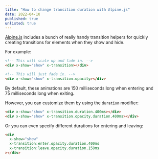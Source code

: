 ```yaml
---
title: "How to change transition duration with Alpine.js"
date: 2022-04-10
published: true
unlisted: true
---
```


[Alpine.js](https://alpinejs.dev/) includes a bunch of really handy transition helpers for quickly creating transitions for elements when they show and hide.

For example:

```html
<!-- This will scale up and fade in. -->
<div x-show="show" x-transition></div>

<!-- This will just fade in. -->
<div x-show="show" x-transition.opacity></div>
```

By default, these animations are 150 milliseconds long when entering and 75 milliseconds long when exiting.

However, you can customize them by using the `duration` modifier:

```html
<div x-show="show" x-transition.duration.400ms></div>
<div x-show="show" x-transition.opacity.duration.400ms></div>
```

Or you can even specify different durations for entering and leaving:

```html
<div
  x-show="show"
  x-transition:enter.opacity.duration.400ms
  x-transition:leave.opacity.duration.150ms
></div>
```
